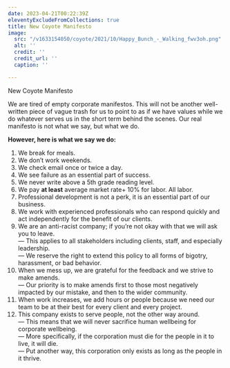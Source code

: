 ```yaml
---
date: 2023-04-21T00:22:39Z
eleventyExcludeFromCollections: true
title: New Coyote Manifesto
image:
  src: "/v1633154050/coyote/2021/10/Happy_Bunch_-_Walking_fwv3oh.png"
  alt: ''
  credit: ''
  credit_url: ''
  caption: ''

---
```

New Coyote Manifesto

We are tired of empty corporate manifestos. This will not be another well-written piece of vague trash for us to point to as if we have values while we do whatever serves us in the short term behind the scenes. Our real manifesto is not what we say, but what we do.

**However, here is what we say we do:**

 1. We break for meals.
 2. We don’t work weekends.
 3. We check email once or twice a day.
 4. We see failure as an essential part of success.
 5. We never write above a 5th grade reading level.
 6. We pay **at least** average market rate+ 10% for labor. All labor.
 7. Professional development is not a perk, it is an essential part of our business.
 8. We work with experienced professionals who can respond quickly and act independently for the benefit of our clients.
 9. We are an anti-racist company; if you’re not okay with that we will ask you to leave.  
    — This applies to all stakeholders including clients, staff, and especially leadership.  
    — We reserve the right to extend this policy to all forms of bigotry, harassment, or bad behavior.
10. When we mess up, we are grateful for the feedback and we strive to make amends.  
    — Our priority is to make amends first to those most negatively impacted by our mistake, and then to the wider community.
11. When work increases, we add hours or people because we need our team to be at their best for every client and every project.
12. This company exists to serve people, not the other way around.  
    — This means that we will never sacrifice human wellbeing for corporate wellbeing.  
    — More specifically, if the corporation must die for the people in it to live, it will die.  
    — Put another way, this corporation only exists as long as the people in it thrive.